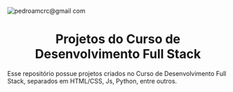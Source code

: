 ![pedroamcrc@gmail com](https://github.com/PedroMachad02/HospitalManagementSystem/assets/102988416/2d2137f5-906c-4794-9595-bc906ea88bbc)
<h1 align = 'center'>Projetos do Curso de Desenvolvimento Full Stack</h1>

Esse repositório possue projetos criados no Curso de Desenvolvimento Full Stack, separados em HTML/CSS, Js, Python, entre outros.

